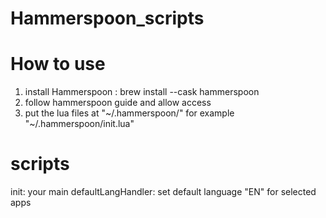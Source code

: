 # Hammerspoon_scripts
# How to use
1) install Hammerspoon : brew install --cask hammerspoon
2) follow hammerspoon guide and allow access 
3) put the lua files at "~/.hammerspoon/<file>" for example "~/.hammerspoon/init.lua"

# scripts
init: your main
defaultLangHandler: set default language "EN" for selected apps
